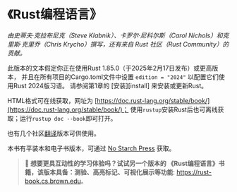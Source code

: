# 《Rust编程语言》

_由史蒂夫·克拉布尼克（Steve Klabnik）、卡罗尔·尼科尔斯（Carol Nichols）和克里斯·克里乔（Chris Krycho）撰写，还有来自 Rust 社区（Rust Community）的贡献。_

此版本的文本假定你正在使用Rust 1.85.0（于2025年2月17日发布）或更高版本，
并且在所有项目的Cargo.toml文件中设置 `edition = "2024"` 以配置它们使用Rust 2024版习语。
请参阅第1章的 [安装][install]<!-- ignore --> 来安装或更新Rust。

HTML格式可在线获取，网址为
[https://doc.rust-lang.org/stable/book/](https://doc.rust-lang.org/stable/book/)；
使用`rustup`安装Rust后也可离线获取；运行`rustup doc --book`即可打开。

也有几个社区[翻译]版本可供使用。

本书有平装本和电子书版本，可通过 [No Starch Press][nsprust] 获取。

[安装]: ch01-01-installation.html
[nsprust]: https://nostarch.com/rust-programming-language-2nd-edition
[翻译]: appendix-06-translation.html

> **🚨 想要更具互动性的学习体验吗？试试另一个版本的
> 《Rust编程语言》书籍，该版本具备：测验、高亮标记、可视化展示等功能**: <https://rust-book.cs.brown.edu>。
